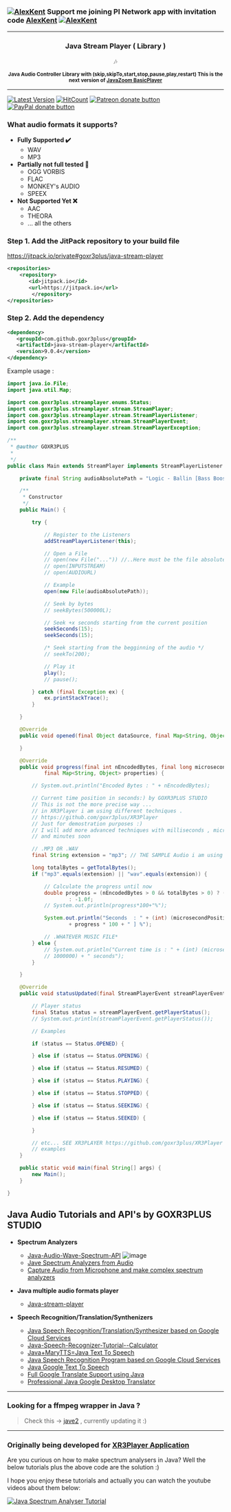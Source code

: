 ### [![AlexKent](https://user-images.githubusercontent.com/20374208/75432997-f5422100-5957-11ea-87a2-164eb98d83ef.png)](https://www.minepi.com/AlexKent) Support me joining PI Network app with invitation code [AlexKent](https://www.minepi.com/AlexKent) [![AlexKent](https://user-images.githubusercontent.com/20374208/75432997-f5422100-5957-11ea-87a2-164eb98d83ef.png)](https://www.minepi.com/AlexKent)

--- 

<h3 align="center" > Java Stream Player ( Library )</h3>   
<p align="center">  
🎶
</p>  
<p align="center">
<sup>
<b>Java Audio Controller Library with (skip,skipTo,start,stop,pause,play,restart) </b>
<b> This is the next version of <a href="http://www.javazoom.net/jlgui/api.html" target="_blank">JavaZoom BasicPlayer</a> </b> 
</sup>
</p>  
 
---

[![Latest Version](https://img.shields.io/github/release/goxr3plus/java-stream-player.svg?style=flat-square)](https://github.com/goxr3plus/java-stream-player/releases)
[![HitCount](http://hits.dwyl.io/goxr3plus/java-stream-player.svg)](http://hits.dwyl.io/goxr3plus/java-stream-player)
<a href="https://patreon.com/preview/8adae1b75d654b2899e04a9e1111f0eb" title="Donate to this project using Patreon"><img src="https://img.shields.io/badge/patreon-donate-yellow.svg" alt="Patreon donate button" /></a>
<a href="https://www.paypal.me/GOXR3PLUSCOMPANY" title="Donate to this project using Paypal"><img src="https://img.shields.io/badge/paypal-donate-yellow.svg" alt="PayPal donate button" /></a>

### What audio formats it supports?
- **Fully Supported ✔️**
  - WAV
  - MP3
- **Partially not full tested 🚧**
  -  OGG VORBIS
  -  FLAC
  -  MONKEY's AUDIO
  -  SPEEX
- **Not Supported Yet ❌** 
  -  AAC
  -  THEORA
  -  ... all the others


### Step 1.  Add the JitPack repository to your build file
https://jitpack.io/private#goxr3plus/java-stream-player
``` XML
<repositories>
	<repository>
	   <id>jitpack.io</id>
	   <url>https://jitpack.io</url>
        </repository>
</repositories>
```

###  Step 2. Add the dependency
``` XML
<dependency>
   <groupId>com.github.goxr3plus</groupId>
   <artifactId>java-stream-player</artifactId>
   <version>9.0.4</version>
</dependency>
```

Example usage :

``` JAVA
import java.io.File;
import java.util.Map;

import com.goxr3plus.streamplayer.enums.Status;
import com.goxr3plus.streamplayer.stream.StreamPlayer;
import com.goxr3plus.streamplayer.stream.StreamPlayerListener;
import com.goxr3plus.streamplayer.stream.StreamPlayerEvent;
import com.goxr3plus.streamplayer.stream.StreamPlayerException;

/**
 * @author GOXR3PLUS
 *
 */
public class Main extends StreamPlayer implements StreamPlayerListener {

    private final String audioAbsolutePath = "Logic - Ballin [Bass Boosted].mp3";

    /**
     * Constructor
     */
    public Main() {

        try {

            // Register to the Listeners
            addStreamPlayerListener(this);

            // Open a File
            // open(new File("...")) //..Here must be the file absolute path
            // open(INPUTSTREAM)
            // open(AUDIOURL)

            // Example
            open(new File(audioAbsolutePath));

            // Seek by bytes
            // seekBytes(500000L);

            // Seek +x seconds starting from the current position
            seekSeconds(15);
            seekSeconds(15);

            /* Seek starting from the begginning of the audio */
            // seekTo(200);

            // Play it
            play();
            // pause();

        } catch (final Exception ex) {
            ex.printStackTrace();
        }

    }

    @Override
    public void opened(final Object dataSource, final Map<String, Object> properties) {

    }

    @Override
    public void progress(final int nEncodedBytes, final long microsecondPosition, final byte[] pcmData,
            final Map<String, Object> properties) {

        // System.out.println("Encoded Bytes : " + nEncodedBytes);

        // Current time position in seconds:) by GOXR3PLUS STUDIO
        // This is not the more precise way ...
        // in XR3Player i am using different techniques .
        // https://github.com/goxr3plus/XR3Player
        // Just for demostration purposes :)
        // I will add more advanced techniques with milliseconds , microseconds , hours
        // and minutes soon

        // .MP3 OR .WAV
        final String extension = "mp3"; // THE SAMPLE Audio i am using is .MP3 SO ... :)

        long totalBytes = getTotalBytes();
        if ("mp3".equals(extension) || "wav".equals(extension)) {

            // Calculate the progress until now
            double progress = (nEncodedBytes > 0 && totalBytes > 0) ? (nEncodedBytes * 1.0f / totalBytes * 1.0f)
                    : -1.0f;
            // System.out.println(progress*100+"%");

            System.out.println("Seconds  : " + (int) (microsecondPosition / 1000000) + " s " + "Progress: [ "
                    + progress * 100 + " ] %");

            // .WHATEVER MUSIC FILE*
        } else {
            // System.out.println("Current time is : " + (int) (microsecondPosition /
            // 1000000) + " seconds");
        }

    }

    @Override
    public void statusUpdated(final StreamPlayerEvent streamPlayerEvent) {

        // Player status
        final Status status = streamPlayerEvent.getPlayerStatus();
        // System.out.println(streamPlayerEvent.getPlayerStatus());

        // Examples

        if (status == Status.OPENED) {

        } else if (status == Status.OPENING) {

        } else if (status == Status.RESUMED) {

        } else if (status == Status.PLAYING) {

        } else if (status == Status.STOPPED) {

        } else if (status == Status.SEEKING) {

        } else if (status == Status.SEEKED) {

        }

        // etc... SEE XR3PLAYER https://github.com/goxr3plus/XR3Player for advanced
        // examples
    }

    public static void main(final String[] args) {
        new Main();
    }

}
```


## Java Audio Tutorials and API's by GOXR3PLUS STUDIO
 - **Spectrum Analyzers**
   - [Java-Audio-Wave-Spectrum-API](https://github.com/goxr3plus/Java-Audio-Wave-Spectrum-API)
    ![image](https://github.com/goxr3plus/Java-Audio-Wave-Spectrum-API/raw/master/images/Screenshot_2.jpg?raw=true)
   - [Jave Spectrum Analyzers from Audio](https://github.com/goxr3plus/Java-Spectrum-Analyser-Tutorials)
   - [Capture Audio from Microphone and make complex spectrum analyzers](https://github.com/goxr3plus/Java-Microphone-Audio-Spectrum-Analyzers-Tutorial)
  
 - **Java multiple audio formats player**
   - [Java-stream-player](https://github.com/goxr3plus/java-stream-player)
  
 - **Speech Recognition/Translation/Synthenizers**
   - [Java Speech Recognition/Translation/Synthesizer based on Google Cloud Services](https://github.com/goxr3plus/java-google-speech-api)
   - [Java-Speech-Recognizer-Tutorial--Calculator](https://github.com/goxr3plus/Java-Speech-Recognizer-Tutorial--Calculator)
   - [Java+MaryTTS=Java Text To Speech](https://github.com/goxr3plus/Java-Text-To-Speech-Tutorial)
   - [Java Speech Recognition Program based on Google Cloud Services ](https://github.com/goxr3plus/Java-Google-Speech-Recognizer)
   - [Java Google Text To Speech](https://github.com/goxr3plus/Java-Google-Text-To-Speech)
   - [Full Google Translate Support using Java](https://github.com/goxr3plus/java-google-translator)
   - [Professional Java Google Desktop Translator](https://github.com/goxr3plus/Java-Google-Desktop-Translator)



---

### Looking for a ffmpeg wrapper in Java ?
> Check this -> [jave2](https://github.com/a-schild/jave2) , currently updating it :)

---

### Originally being developed for [XR3Player Application](https://github.com/goxr3plus/XR3Player)

Are you curious on how to make spectrum analysers in Java? Well the below tutorials plus the above code are the solution :)

I hope you enjoy these tutorials and actually you can watch the youtube videos about them below:


[![Java Spectrum Analyser Tutorial](http://img.youtube.com/vi/lwlioga8Row/0.jpg)](https://www.youtube.com/watch?v=lwlioga8Row)

